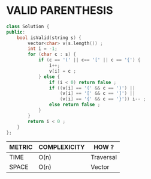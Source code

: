 # VALID PARENTHESIS 
```cpp
class Solution {
public:
    bool isValid(string s) {
        vector<char> v(s.length()) ;
        int i = -1;
        for (char c : s) {
            if (c == '(' || c== '[' || c == '{') {
                i++;
                v[i] = c ;
            } else {
                if (i < 0) return false ;
                if ((v[i] == '(' && c == ')') ||
                    (v[i] == '[' && c == ']') ||
                    (v[i] == '{' && c == '}')) i-- ;
                else return false ;
            }
        }
        return i < 0 ;
    }
};
```
|  METRIC  |  COMPLEXICITY  | HOW ?  |
|----------|-------------------|-----|
| TIME   | O(n)  | Traversal |
| SPACE   | O(n)  | Vector |
